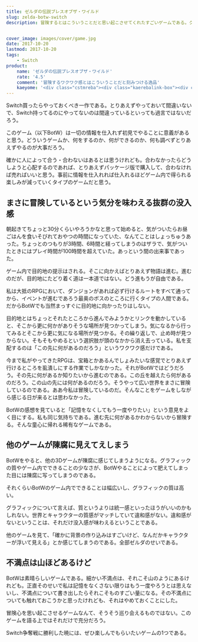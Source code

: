 ```yaml
---
title: ゼルダの伝説ブレスオブザ・ワイルド
slug: zelda-botw-switch
description: 冒険するとはこういうことだと思い起こさせてくれたすごいゲームである。クオリティの高さは他の追随を許さない。ぜひ事前情報を一切仕入れることなく、まっさらな頭で楽しんでほしい、そんなゲームである。


cover_image: images/cover/game.jpg
date: 2017-10-20
lastmod: 2017-10-20
tags: 
    - Switch
product:
    name: 'ゼルダの伝説ブレスオブザ・ワイルド'
    rate: '4.5'
    comment: '冒険するワクワク感とはこういうことだと刻みつける逸品'
    kaeyome: '<div class="cstmreba"><div class="kaerebalink-box"><div class="kaerebalink-image"><a href="http://www.amazon.co.jp/exec/obidos/ASIN/B01N12HJHQ/illusionspace-22/" target="_blank" ><img src="https://images-fe.ssl-images-amazon.com/images/I/51bO6Z4ihSL._SL160_.jpg" style="border: none;" /></a></div><div class="kaerebalink-info"><div class="kaerebalink-name"><a href="http://www.amazon.co.jp/exec/obidos/ASIN/B01N12HJHQ/illusionspace-22/" target="_blank" >ゼルダの伝説 ブレス オブ ザ ワイルド</a><div class="kaerebalink-powered-date">posted with <a href="http://kaereba.com" rel="nofollow" target="_blank">カエレバ</a></div></div><div class="kaerebalink-detail"> 任天堂 2017-03-03    </div><div class="kaerebalink-link1"><div class="shoplinkamazon"><a href="http://www.amazon.co.jp/gp/search?keywords=%E3%82%BC%E3%83%AB%E3%83%80%E3%81%AE%E4%BC%9D%E8%AA%AC%20%E3%83%96%E3%83%AC%E3%82%B9%20%E3%82%AA%E3%83%96%20%E3%82%B6%20%E3%83%AF%E3%82%A4%E3%83%AB%E3%83%89&__mk_ja_JP=%E3%82%AB%E3%82%BF%E3%82%AB%E3%83%8A&tag=illusionspace-22" target="_blank" >Amazon</a></div><div class="shoplinkrakuten"><a href="https://hb.afl.rakuten.co.jp/hgc/0e95387f.f2aef20d.0e953880.25e412bd/?pc=http%3A%2F%2Fsearch.rakuten.co.jp%2Fsearch%2Fmall%2F%25E3%2582%25BC%25E3%2583%25AB%25E3%2583%2580%25E3%2581%25AE%25E4%25BC%259D%25E8%25AA%25AC%2520%25E3%2583%2596%25E3%2583%25AC%25E3%2582%25B9%2520%25E3%2582%25AA%25E3%2583%2596%2520%25E3%2582%25B6%2520%25E3%2583%25AF%25E3%2582%25A4%25E3%2583%25AB%25E3%2583%2589%2F-%2Ff.1-p.1-s.1-sf.0-st.A-v.2%3Fx%3D0%26scid%3Daf_ich_link_urltxt%26m%3Dhttp%3A%2F%2Fm.rakuten.co.jp%2F" target="_blank" >楽天市場</a></div></div></div><div class="booklink-footer"></div></div></div>'
---
```


Switch買ったらやっておくべき一作である。とりあえずやっておいて間違いないで、Switch持ってるのにやってないのは間違っているといっても過言ではないだろう。

このゲーム（以下BotW）は一切の情報を仕入れず初見でやることに意義があると思う。どういうゲームか、何をするのか、何ができるのか、何も調べずとりあえずやるのが大事だろう。

確かに人によって合う・合わないはあるとは思うけれども。合わなかったらどうしようと心配するのであれば、とりあえずパッケージ版で購入して、合わなければ売ればいいと思う。事前に情報を仕入れれば仕入れるほどゲーム内で得られる楽しみが減っていくタイプのゲームだと思う。


## まさに冒険しているという気分を味わえる抜群の没入感


朝起きてちょっと30分くらいやろうかなと思って始めると、気がついたらお昼ごはんを食いそびれておやつの時間になっていた、なんてことはしょっちゅうあった。ちょっとのつもりが3時間、6時間と経ってしまうのはザラで、気がついたときにはプレイ時間が100時間を超えていた。あっという間の出来事であった。

ゲーム内で目的地の提示はされる。そこに向かえばとりあえず物語は進む。進むのだが、目的地にたどり着く道は一本道ではない。どう進もうが自由である。

私は大抵のRPGにおいて、ダンジョンがあれば必ず行けるルートをすべて通ってから、イベントが進むであろう最奥のボスのところに行くタイプの人間である。だからBotWでも当然まっすぐに目的地に向かったりはしない。

目的地とはちょっとそれたところから進んでみようかとリンクを動かしていると、そこから更に何かがありそうな場所が見つかってしまう。気になるから行ってみるとそこから更に気になる場所が見つかる。その繰り返しで、止め時が見つからない。そもそもやめるという選択肢が頭のなかから消え去っている。私を支配するのは「この先に何があるのだろう」というワクワク感だけである。

今まで私がやってきたRPGは、宝箱とかあるんでしょみたいな感覚でとりあえず行けるところを虱潰しにする作業でしかなかった。それがBotWではどうだろう。その先に何があるか知りたいから進むのである。この丘を越えたら何があるのだろう。この山の先には何があるのだろう。そうやって広い世界をまさに冒険しているのである。ああ今私は冒険しているのだ。そんなことをゲームをしながら感じる日が来るとは思わなかった。

BotWの感想を見ていると「記憶をなくしてもう一度やりたい」という意見をよく目にする。私も同じ気持ちである。進む先に何があるかわからないから冒険する。そんな童心に帰れる稀有なゲームである。


## 他のゲームが陳腐に見えてえしまう


BotWをやると、他の3Dゲームが陳腐に感じてしまうようになる。グラフィックの質やゲーム内でできることの少なさが、BotWやることによって肥えてしまった目には陳腐に写ってしまうのである。

それくらいBotWのゲーム内でできることは幅広いし、グラフィックの質は高い。

グラフィックについて言えば、質というよりは統一感といったほうがいいのかもしれない。世界とキャラクターの質感がマッチしていて違和感がない。違和感がないということは、それだけ没入感が味わえるということである。

他のゲームを見て、「確かに背景の作り込みはすごいけど、なんだかキャラクターが浮いて見える」とか感じてしまうのである。全部ゼルダのせいである。


## 不満点は山ほどあるけど


BotWは素晴らしいゲームである。細かい不満点は、それこそ山のようにあるけれども。正直そのせいで私は記憶をなくさない限りはもう一度やろうとは思えないし、不満点について書き出したらそれこそものすごい量になる。その不満点についても触れておこうかと思ったけれども、それはやめておくことにした。

冒険心を思い起こさせるゲームなんて、そうそう巡り会えるものではない。このゲームを語る上ではそれだけで充分だろう。

Switch争奪戦に勝利した暁には、ぜひ楽しんでもらいたいゲームの1つである。


  